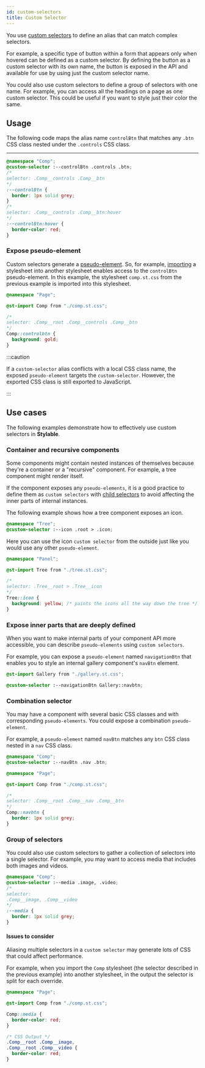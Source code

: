 ```yaml
---
id: custom-selectors
title: Custom Selector
---
```


You use [custom selectors](https://drafts.csswg.org/css-extensions/#custom-selectors) to define an alias that can match complex selectors.

For example, a specific type of button within a form that appears only when hovered can be defined as a custom selector. By defining the button as a custom selector with its own name, the button is exposed in the API and available for use by using just the custom selector name.

You could also use custom selectors to define a group of selectors with one name. For example, you can access all the headings on a page as one custom selector. This could be useful if you want to style just their color the same.

## Usage

The following code maps the alias name `controlBtn` that matches any `.btn` CSS class nested under the `.controls` CSS class.

---

```css
@namespace "Comp";
@custom-selector :--controlBtn .controls .btn;
/* 
selector: .Comp__controls .Comp__btn 
*/
:--controlBtn {
  border: 1px solid grey;
}
/* 
selector: .Comp__controls .Comp__btn:hover 
*/
:--controlBtn:hover {
  border-color: red;
}
```

### Expose pseudo-element

Custom selectors generate a [pseudo-element](./pseudo-elements.md). So, for example, [importing](./imports.md) a stylesheet into another stylesheet enables access to the `controlBtn` pseudo-element. In this example, the stylesheet `comp.st.css` from the previous example is imported into this stylesheet.

```css
@namespace "Page";

@st-import Comp from "./comp.st.css";

/*
selector: .Comp__root .Comp__controls .Comp__btn
*/
Comp::controlbtn {
  background: gold;
}
```

:::caution

If a `custom-selector` alias conflicts with a local CSS class name, the exposed `pseudo-element` targets the `custom-selector`. However, the exported CSS class is still exported to JavaScript.

:::

## Use cases

The following examples demonstrate how to effectively use custom selectors in **Stylable**.

### Container and recursive components

Some components might contain nested instances of themselves because they're a container or a "recursive" component. For example, a tree component might render itself.

If the component exposes any `pseudo-elements`, it is a good practice to define them as `custom selectors` with [child selectors](https://developer.mozilla.org/en-US/docs/Web/CSS/Child_selectors) to avoid affecting the inner parts of internal instances.

The following example shows how a tree component exposes an icon.

```css
@namespace "Tree";
@custom-selector :--icon .root > .icon;
```

Here you can use the icon `custom selector` from the outside just like you would use any other `pseudo-element`.

```css
@namespace "Panel";

@st-import Tree from "./tree.st.css";

/*
selector: .Tree__root > .Tree__icon
*/
Tree::icon {
  background: yellow; /* paints the icons all the way down the tree */
}
```

### Expose inner parts that are deeply defined

When you want to make internal parts of your component API more accessible, you can describe `pseudo-elements` using `custom selectors`.

For example, you can expose a `pseudo-element` named `navigationBtn` that enables you to style an internal gallery component's `navBtn` element.

```css
@st-import Gallery from "./gallery.st.css";

@custom-selector :--navigationBtn Gallery::navbtn;
```

### Combination selector

You may have a component with several basic CSS classes and with corresponding `pseudo-elements`. You could expose a combination `pseudo-element`.

For example, a `pseudo-element` named `navBtn` matches any `btn` CSS class nested in a `nav` CSS class.

```css
@namespace "Comp";
@custom-selector :--navBtn .nav .btn;
```

```css
@namespace "Page";

@st-import Comp from "./comp.st.css";

/*
selector: .Comp__root .Comp__nav .Comp__btn
*/
Comp::navbtn {
  border: 1px solid grey;
}
```

### Group of selectors

You could also use custom selectors to gather a collection of selectors into a single selector. For example, you may want to access media that includes both images and videos.

```css
@namespace "Comp";
@custom-selector :--media .image, .video;
/*
selector: 
.Comp__image, .Comp__video 
*/
:--media {
  border: 1px solid grey;
}
```

#### Issues to consider

Aliasing multiple selectors in a `custom selector` may generate lots of CSS that could affect performance.

For example, when you import the `Comp` stylesheet (the selector described in the previous example) into another stylesheet, in the output the selector is split for each override.

```css
@namespace "Page";

@st-import Comp from "./comp.st.css";

Comp::media {
  border-color: red;
}
```

```css
/* CSS Output */
.Comp__root .Comp__image,
.Comp__root .Comp__video {
  border-color: red;
}
```
